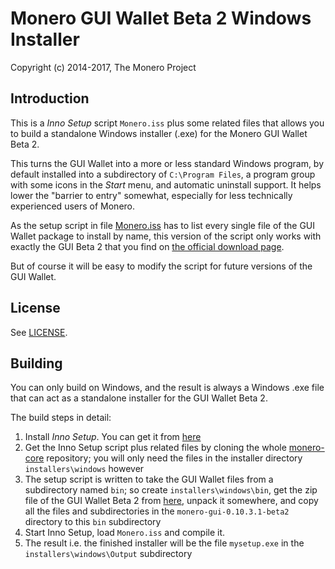 # Monero GUI Wallet Beta 2 Windows Installer #

Copyright (c) 2014-2017, The Monero Project

## Introduction ##

This is a *Inno Setup* script `Monero.iss` plus some related files that
allows you to build a standalone Windows installer (.exe) for the
Monero GUI Wallet Beta 2.

This turns the GUI Wallet into a more or less standard Windows program,
by default installed into a subdirectory of `C:\Program Files`, a
program group with some icons in the *Start* menu, and automatic
uninstall support. It helps lower the "barrier to entry" somewhat,
especially for less technically experienced users of Monero.

As the setup script in file [Monero.iss](Monero.iss) has to list every
single file of the GUI Wallet package to install by name, this version
of the script only works with exactly the GUI Beta 2 that you find on
[the official download page](https://getmonero.org/downloads/).

But of course it will be easy to modify the script for future versions
of the GUI Wallet.

## License ##

See [LICENSE](LICENSE).

## Building ##

You can only build on Windows, and the result is always a Windows .exe
file that can act as a standalone installer for the GUI Wallet Beta 2.

The build steps in detail:

1. Install *Inno Setup*. You can get it from [here](http://www.jrsoftware.org/isdl.php)
2. Get the Inno Setup script plus related files by cloning the whole [monero-core](https://github.com/monero-project/monero-core) repository; you will only need the files in the installer directory  `installers\windows` however
3. The setup script is written to take the GUI Wallet files from a subdirectory named `bin`; so create `installers\windows\bin`, get the zip file of the GUI Wallet Beta 2 from [here](https://getmonero.org/downloads/), unpack it somewhere, and copy all the files and subdirectories in the `monero-gui-0.10.3.1-beta2` directory to this `bin` subdirectory
4. Start Inno Setup, load `Monero.iss` and compile it.
5. The result i.e. the finished installer will be the file `mysetup.exe` in the `installers\windows\Output` subdirectory 

